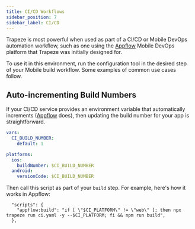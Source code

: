 ```yaml
---
title: CI/CD Workflows
sidebar_position: 7
sidebar_label: CI/CD
---
```


Trapeze is most powerful when used as part of a CI/CD or Mobile DevOps automation workflow, such as one using the [Appflow](https://useappflow.com/) Mobile DevOps platform that Trapeze was initially designed for.

To use it in this environment, run the configuration tool in the desired step of your Mobile build workflow. Some examples of common use cases follow.

## Auto-incrementing Build Numbers

If your CI/CD service provides an environment variable that automatically increments ([Appflow](https://useappflow.com/) does), then updating the build number for your app is straightforward.

```yaml title="ci.yml"
vars:
  CI_BUILD_NUMBER:
    default: 1

platforms:
  ios:
    buildNumber: $CI_BUILD_NUMBER
  android:
    versionCode: $CI_BUILD_NUMBER
```

Then call this script as part of your `build` step. For example, here's how it works in Appflow:

```
  "scripts": {
    "appflow:build": "if [ \"$CI_PLATFORM\" != \"web\" ]; then npx trapeze run ci.yaml -y --$CI_PLATFORM; fi && npm run build",
  },
```

